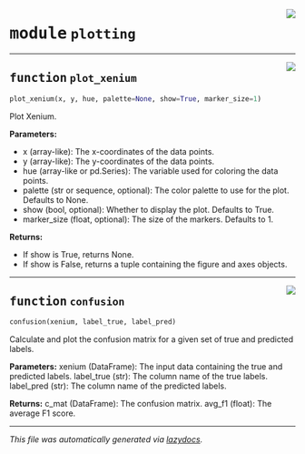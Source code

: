 <!-- markdownlint-disable -->

<a href="../spaceTree/plotting.py#L0"><img align="right" style="float:right;" src="https://img.shields.io/badge/-source-cccccc?style=flat-square"></a>

# <kbd>module</kbd> `plotting`





---

<a href="../spaceTree/plotting.py#L11"><img align="right" style="float:right;" src="https://img.shields.io/badge/-source-cccccc?style=flat-square"></a>

## <kbd>function</kbd> `plot_xenium`

```python
plot_xenium(x, y, hue, palette=None, show=True, marker_size=1)
```

Plot Xenium. 



**Parameters:**
 
- x (array-like): The x-coordinates of the data points. 
- y (array-like): The y-coordinates of the data points. 
- hue (array-like or pd.Series): The variable used for coloring the data points. 
- palette (str or sequence, optional): The color palette to use for the plot. Defaults to None. 
- show (bool, optional): Whether to display the plot. Defaults to True. 
- marker_size (float, optional): The size of the markers. Defaults to 1. 



**Returns:**
 
- If show is True, returns None. 
- If show is False, returns a tuple containing the figure and axes objects. 


---

<a href="../spaceTree/plotting.py#L74"><img align="right" style="float:right;" src="https://img.shields.io/badge/-source-cccccc?style=flat-square"></a>

## <kbd>function</kbd> `confusion`

```python
confusion(xenium, label_true, label_pred)
```

Calculate and plot the confusion matrix for a given set of true and predicted labels. 



**Parameters:**
 xenium (DataFrame): The input data containing the true and predicted labels. label_true (str): The column name of the true labels. label_pred (str): The column name of the predicted labels. 



**Returns:**
 c_mat (DataFrame): The confusion matrix. avg_f1 (float): The average F1 score. 




---

_This file was automatically generated via [lazydocs](https://github.com/ml-tooling/lazydocs)._
